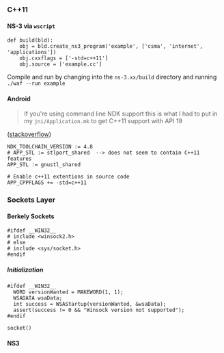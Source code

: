 ### C++11
#### NS-3 via `wscript`

    def build(bld):
        obj = bld.create_ns3_program('example', ['csma', 'internet', 'applications'])
        obj.cxxflags = ['-std=c++11']
        obj.source = ['example.cc']
        
Compile and run by changing into the `ns-3.xx/build` directory and running `./waf --run example`

#### Android
> If you're using command line NDK support this is what I had to put in my `jni/Application.mk` to
> get C++11 support with API 19

([stackoverflow](http://stackoverflow.com/a/21386866))

    NDK_TOOLCHAIN_VERSION := 4.8
    # APP_STL := stlport_shared  --> does not seem to contain C++11 features
    APP_STL := gnustl_shared
    
    # Enable c++11 extentions in source code
    APP_CPPFLAGS += -std=c++11

### Sockets Layer
#### Berkely Sockets
    #ifdef __WIN32__
    # include <winsock2.h>
    # else
    # include <sys/socket.h>
    #endif

##### Initialization

    #ifdef __WIN32__
      WORD versionWanted = MAKEWORD(1, 1);
      WSADATA wsaData;
      int success = WSAStartup(versionWanted, &wsaData);
      assert(success != 0 && "Winsock version not supported");
    #endif

    socket()

#### NS3